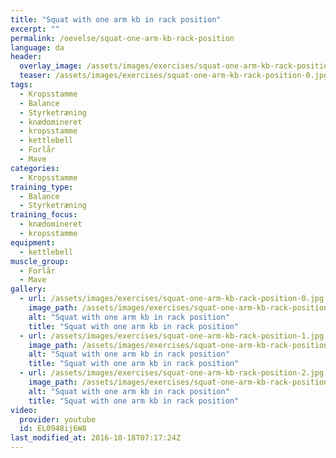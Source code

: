 ```yaml
---
title: "Squat with one arm kb in rack position"
excerpt: ""
permalink: /oevelse/squat-one-arm-kb-rack-position
language: da
header:
  overlay_image: /assets/images/exercises/squat-one-arm-kb-rack-position-0.jpg
  teaser: /assets/images/exercises/squat-one-arm-kb-rack-position-0.jpg
tags:
  - Kropsstamme
  - Balance
  - Styrketræning
  - knædomineret
  - kropsstamme
  - kettlebell
  - Forlår
  - Mave
categories:
  - Kropsstamme
training_type: 
  - Balance
  - Styrketræning
training_focus: 
  - knædomineret
  - kropsstamme
equipment:
  - kettlebell
muscle_group:
  - Forlår
  - Mave
gallery:
  - url: /assets/images/exercises/squat-one-arm-kb-rack-position-0.jpg
    image_path: /assets/images/exercises/squat-one-arm-kb-rack-position-0.jpg
    alt: "Squat with one arm kb in rack position"
    title: "Squat with one arm kb in rack position"
  - url: /assets/images/exercises/squat-one-arm-kb-rack-position-1.jpg
    image_path: /assets/images/exercises/squat-one-arm-kb-rack-position-1.jpg
    alt: "Squat with one arm kb in rack position"
    title: "Squat with one arm kb in rack position"
  - url: /assets/images/exercises/squat-one-arm-kb-rack-position-2.jpg
    image_path: /assets/images/exercises/squat-one-arm-kb-rack-position-2.jpg
    alt: "Squat with one arm kb in rack position"
    title: "Squat with one arm kb in rack position"
video:
  provider: youtube
  id: EL0948ij6W8
last_modified_at: 2016-10-18T07:17:24Z
---
```



